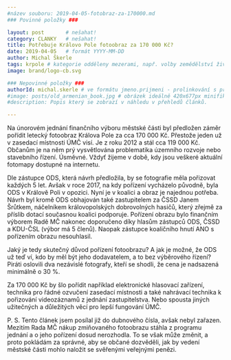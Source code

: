 ```yaml
---
#název souboru: 2019-04-05-fotobraz-za-170000.md
### Povinné položky ###

layout: post       # nešahat!
category: CLANKY   # nešahat!
title: Potřebuje Královo Pole fotoobraz za 170 000 Kč?
date: 2019-04-05   # formát YYYY-MM-DD
author: Michal Škerle
tags: krpole # kategorie odděleny mezerami, např. volby zemědělství životní-prostředí piráti (viz https://jihomoravsky.pirati.cz/tags/)
image: brand/logo-cb.svg

### Nepovinné položky ###
authorId: michal.skerle # ve formátu jmeno.prijmeni - prolinkování s profilem přes uid
#image: posts/old_armenian_book.jpg # obrázek ideálně 420x677px minifikovaný přes https://tinypng.com/
#description: Popis který se zobrazí v náhledu v přehledů článků.

---
```


Na únorovém jednání finančního výboru městské části byl předložen záměr pořídit letecký fotoobraz Králova Pole za cca 170 000 Kč. Přestože jeden už v zasedací místnosti ÚMČ visí. Je z roku 2012 a stál cca 119 000 Kč. Občanům je na něm prý vysvětlována problematika územního rozvoje nebo stavebního řízení. Úsměvné. Vždyť žijeme v době, kdy jsou veškeré aktuální fotomapy dostupné na internetu. 

Dle zástupce ODS, která návrh předložila, by se fotografie měla pořizovat každých 5 let. Avšak v roce 2017, na kdy pořízení vycházelo původně, byla ODS v Králově Poli v opozici. Nyní je v koalici a obraz je najednou potřeba. Návrh byl kromě ODS obhajován také zastupitelem za ČSSD Janem Šrůtkem, náčelníkem královopolských dobrovolných hasičů, který zřejmě za příslib dotací současnou koalici podporuje. Pořízení obrazu bylo finančním výborem Radě MČ nakonec doporučeno díky hlasům zástupců ODS, ČSSD a KDU-ČSL (výbor má 5 členů). Naopak zástupce koaličního hnutí ANO s pořízením obrazu nesouhlasil.

Jaký je tedy skutečný důvod pořízení fotoobrazu? A jak je možné, že ODS už teď ví, kdo by měl být jeho dodavatelem, a to bez výběrového řízení? Piráti oslovili dva nezávislé fotografy, kteří se shodli, že cena je nadsazená minimálně o 30 %.  

Za 170 000 Kč by šlo pořídit například elektronické hlasovací zařízení, technika pro řádné ozvučení zasedací místnosti a také nahrávací technika k pořizování videozáznamů z jednání zastupitelstva. Nebo spousta jiných užitečných a důležitých věcí pro lepší fungování ÚMČ.

P. S. Tento článek jsem posílal již do dubnového čísla, avšak nebyl zařazen. Mezitím Rada MČ nákup zmiňovaného fotoobrazu stáhla z programu jednání a o jeho pořízení dosud nerozhodla. To se však může změnit, a proto pokládám za správné, aby se občané dozvěděli, jak by vedení městské části mohlo naložit se svěřenými veřejnými penězi.
